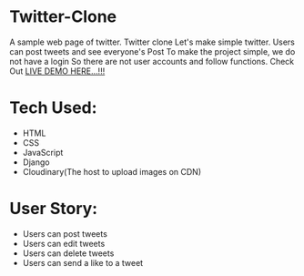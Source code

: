 # Twitter-Clone
A sample web page of twitter. Twitter clone Let's make simple twitter. Users can post tweets and see everyone's Post To make the project simple, we do not have a login So there are not user accounts and follow functions.
Check Out [LIVE DEMO HERE...!!!](https://sara-twitter-clone.herokuapp.com/)

# Tech Used:
* HTML
* CSS
* JavaScript
* Django
* Cloudinary(The host to upload images on CDN)

# User Story:
* Users can post tweets
* Users can edit tweets
* Users can delete tweets
* Users can send a like to a tweet
